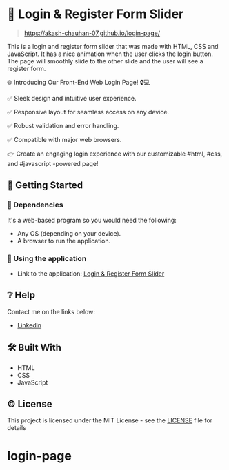 # 📃 Login & Register Form Slider
> https://akash-chauhan-07.github.io/login-page/

This is a login and register form slider that was made with HTML, CSS and JavaScript. It has a nice animation when the user clicks the login button. The page will smoothly slide to the other slide and the user will see a register form.

🌐 Introducing Our Front-End Web Login Page! 🔒💻

✅ Sleek design and intuitive user experience.

✅ Responsive layout for seamless access on any device.

✅ Robust validation and error handling.

✅ Compatible with major web browsers.

👉 Create an engaging login experience with our customizable #html, #css, and #javascript -powered page!
## 🔧 Getting Started

### 📍 Dependencies

It's a web-based program so you would need the following:

* Any OS (depending on your device).
* A browser to run the application.

### 📍 Using the application

* Link to the application: [Login & Register Form Slider](https://akash-chauhan-07.github.io/login-page)


## ❔ Help

Contact me on the links below:
* [Linkedin](https://www.linkedin.com/in/akashchauhan07/)


## 🛠 Built With

* HTML
* CSS
* JavaScript

## ©️ License

This project is licensed under the MIT License - see the [LICENSE](LICENSE) file for details
# login-page
